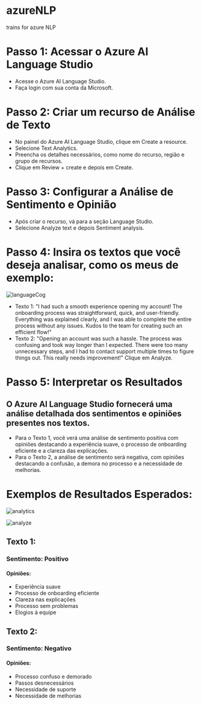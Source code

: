 # azureNLP
trains for azure NLP

# Passo 1: Acessar o Azure AI Language Studio
- Acesse o Azure AI Language Studio.
- Faça login com sua conta da Microsoft.

# Passo 2: Criar um recurso de Análise de Texto
- No painel do Azure AI Language Studio, clique em Create a resource.
- Selecione Text Analytics.
- Preencha os detalhes necessários, como nome do recurso, região e grupo de recursos.
- Clique em Review + create e depois em Create.

# Passo 3: Configurar a Análise de Sentimento e Opinião
- Após criar o recurso, vá para a seção Language Studio.
- Selecione Analyze text e depois Sentiment analysis.

# Passo 4: Insira os textos que você deseja analisar, como os meus de exemplo:

![languageCog](https://github.com/user-attachments/assets/0934f15f-38ad-462b-8060-813cec762aa2)

- Texto 1: "I had such a smooth experience opening my account! The onboarding process was straightforward, quick, and user-friendly. Everything was explained clearly, and I was able to complete the entire process without any issues. Kudos to the team for creating such an efficient flow!"
- Texto 2: "Opening an account was such a hassle. The process was confusing and took way longer than I expected. There were too many unnecessary steps, and I had to contact support multiple times to figure things out. This really needs improvement!"
Clique em Analyze.

# Passo 5: Interpretar os Resultados
## O Azure AI Language Studio fornecerá uma análise detalhada dos sentimentos e opiniões presentes nos textos.
- Para o Texto 1, você verá uma análise de sentimento positiva com opiniões destacando a experiência suave, o processo de onboarding eficiente e a clareza das explicações.
- Para o Texto 2, a análise de sentimento será negativa, com opiniões destacando a confusão, a demora no processo e a necessidade de melhorias.

# Exemplos de Resultados Esperados:

![analytics](https://github.com/user-attachments/assets/a969bfd5-9258-4ed4-8c32-f4fb285900cd)

![analyze](https://github.com/user-attachments/assets/ed4abd27-1d8b-4dc4-9be3-bb559293547b)


## Texto 1:

### Sentimento: Positivo
#### Opiniões:
- Experiência suave
- Processo de onboarding eficiente
- Clareza nas explicações
- Processo sem problemas
- Elogios à equipe

## Texto 2:

### Sentimento: Negativo
#### Opiniões:
- Processo confuso e demorado
- Passos desnecessários
- Necessidade de suporte
- Necessidade de melhorias

